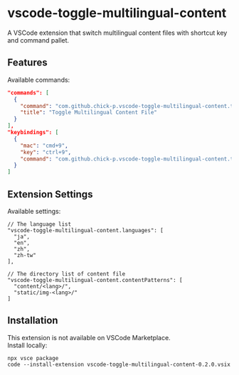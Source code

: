 # vscode-toggle-multilingual-content

A VSCode extension that switch multilingual content files with shortcut key and command pallet.

## Features

Available commands:

```json
"commands": [
  {
    "command": "com.github.chick-p.vscode-toggle-multilingual-content.toggle",
    "title": "Toggle Multilingual Content File"
  }
],
"keybindings": [
  {
    "mac": "cmd+9",
    "key": "ctrl+9",
    "command": "com.github.chick-p.vscode-toggle-multilingual-content.toggle"
  }
]
```

## Extension Settings

Available settings:

```plaintext
// The language list
"vscode-toggle-multilingual-content.languages": [
  "ja",
  "en",
  "zh",
  "zh-tw"
],

// The directory list of content file
"vscode-toggle-multilingual-content.contentPatterns": [
  "content/<lang>/",
  "static/img-<lang>/"
]

```

## Installation

This extension is not available on VSCode Marketplace.  
Install locally:

```shell
npx vsce package
code --install-extension vscode-toggle-multilingual-content-0.2.0.vsix
```
